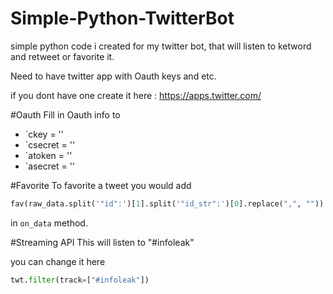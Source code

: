 # Simple-Python-TwitterBot
simple python code i created for my twitter bot, that will listen to ketword and retweet or favorite it.

Need to have twitter app with Oauth keys and etc.

if you dont have one create it here : https://apps.twitter.com/

#Oauth
Fill in Oauth info to

* `ckey = ''
* `csecret = ''
* `atoken = ''
* `asecret = ''

#Favorite
To favorite a tweet you would add

```python
fav(raw_data.split('"id":')[1].split('"id_str":')[0].replace(",", ""))
```

in ```on_data``` method. 

#Streaming API
This will listen to "#infoleak"

you can change it here
```python
twt.filter(track=["#infoleak"])
```


